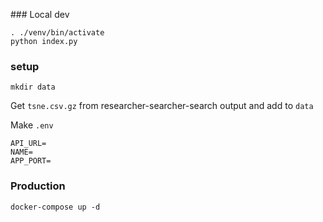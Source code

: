 ### Local dev

```
. ./venv/bin/activate
python index.py
```

### setup

`mkdir data`

Get `tsne.csv.gz` from researcher-searcher-search output and add to `data`

Make `.env`

```
API_URL=
NAME=
APP_PORT=
```

### Production

`docker-compose up -d`
